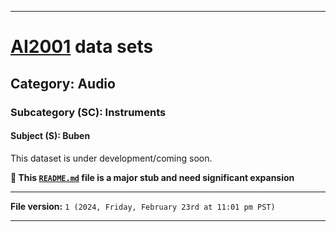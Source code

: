 
***

# [AI2001](https://github.com/seanpm2001/AI2001/) data sets

## Category: Audio

### Subcategory (SC): Instruments

#### Subject (S): Buben

This dataset is under development/coming soon.

**🌱️ This [`README.md`](/README.md) file is a major stub and need significant expansion**

***

**File version:** `1 (2024, Friday, February 23rd at 11:01 pm PST)`

***
